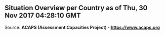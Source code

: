 ## Situation Overview per Country as of Thu, 30 Nov 2017 04:28:10 GMT

Source: **ACAPS (Assessment Capacities Project) - https://www.acaps.org**